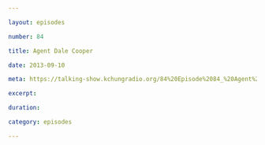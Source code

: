 ```yaml
---

layout: episodes

number: 84

title: Agent Dale Cooper

date: 2013-09-10

meta: https://talking-show.kchungradio.org/84%20Episode%2084_%20Agent%20Dale%20Cooper.mp3

excerpt: 

duration: 

category: episodes

---
```


